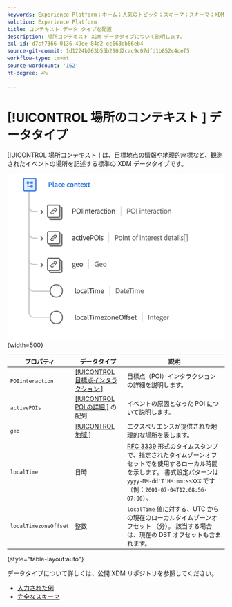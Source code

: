 ```yaml
---
keywords: Experience Platform；ホーム；人気のトピック；スキーマ；スキーマ；XDM；フィールド；スキーマ；スキーマ；場所コンテキスト；placeContext；データタイプ；データタイプ；データタイプ；
solution: Experience Platform
title: コンテキスト データ タイプを配置
description: 場所コンテキスト XDM データタイプについて説明します。
exl-id: d7cf7366-0136-49ee-84d2-ec663db66eb4
source-git-commit: 1d1224b263b55b290d2cac9c07dfd1b852c4cef5
workflow-type: tm+mt
source-wordcount: '162'
ht-degree: 4%

---
```


# [!UICONTROL  場所のコンテキスト ] データタイプ

[!UICONTROL  場所コンテキスト ] は、目標地点の情報や地理的座標など、観測されたイベントの場所を記述する標準の XDM データタイプです。

![](../images/data-types/place-context.png){width=500}

| プロパティ | データタイプ | 説明 |
| --- | --- | --- |
| `POIinteraction` | [[!UICONTROL  目標点インタラクション ]](./poi-interaction.md) | 目標点（POI）インタラクションの詳細を説明します。 |
| `activePOIs` | [[!UICONTROL POI の詳細 ]](./poi-details.md) の配列 | イベントの原因となった POI について説明します。 |
| `geo` | [[!UICONTROL  地域 ]](./geo.md) | エクスペリエンスが提供された地理的な場所を表します。 |
| `localTime` | 日時 | [RFC 3339](https://tools.ietf.org/html/rfc3339) 形式のタイムスタンプで、指定されたタイムゾーンオフセットでを使用するローカル時間を示します。 書式設定パターンは `yyyy-MM-dd'T'HH:mm:ssXXX` です（例：`2001-07-04T12:08:56-07:00`）。 |
| `localTimezoneOffset` | 整数 | `localTime` 値に対する、UTC からの現在のローカルタイムゾーンオフセット （分）。 該当する場合は、現在の DST オフセットも含まれます。 |

{style="table-layout:auto"}

データタイプについて詳しくは、公開 XDM リポジトリを参照してください。

* [ 入力された例 ](https://github.com/adobe/xdm/blob/master/components/datatypes/placecontext.example.1.json)
* [ 完全なスキーマ ](https://github.com/adobe/xdm/blob/master/components/datatypes/placecontext.schema.json)
